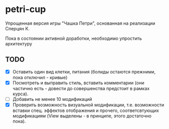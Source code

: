 # petri-cup
Упрощенная версия игры "Чашка Петри", основанная на реализации Сперцян К.

Пока в состоянии активной доработки, необходимо упростить архитектуру

## TODO

- [X] Оставить один вид клетки, питания (болиды остаются прежними, пока отключил - кривые)
- [X] Посмотреть и выправить стиль, вставить комментарии (они частично есть - довести до совершенства предстоит в рамках курса).
- [ ] Добавить не менее 10 модификаций
- [X] Проверить возможность визуальной модификации, т.е. возможности вставки спец. эффектов отображения и прочего, соответсвтующих модификациям (View выделены - в принципе, этого достаточно пока).
